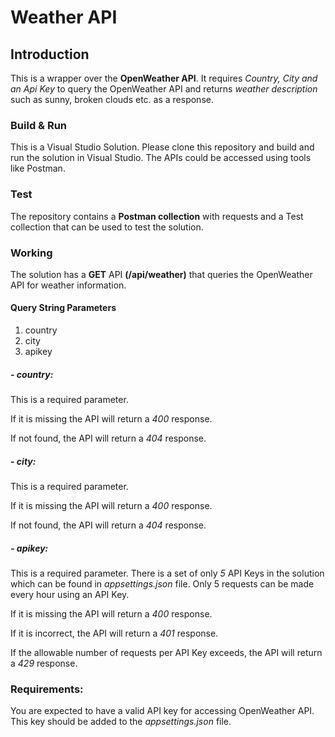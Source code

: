 # Weather API 
## Introduction
This is a wrapper over the **OpenWeather API**. It requires *Country, City and an Api Key* to query the OpenWeather API and returns *weather description* such as sunny, broken clouds etc. as a response.
### Build & Run
This is a Visual Studio Solution. Please clone this repository and build and run the solution in Visual Studio. The APIs could be accessed using tools like Postman.
### Test
The repository contains a **Postman collection** with requests and a Test collection that can be used to test the solution.
### Working
The solution has a **GET** API **(/api/weather)** that queries the OpenWeather API for weather information.
#### Query String Parameters
1. country
2. city
3. apikey
##### - country:
This is a required parameter.

If it is missing the API will return a *400* response.

If not found, the API will return a *404* response.
##### - city:
This is a required parameter.

If it is missing the API will return a *400* response.

If not found, the API will return a *404* response.
##### - apikey:
This is a required parameter. There is a set of only *5* API Keys in the solution which can be found in *appsettings.json* file. Only 5 requests can be made every hour using an API Key.

If it is missing the API will return a *400* response.

If it is incorrect, the API will return a *401* response.

If the allowable number of requests per API Key exceeds, the API will return a *429* response.
### Requirements:
You are expected to have a valid API key for accessing OpenWeather API. This key should be added to the *appsettings.json* file.